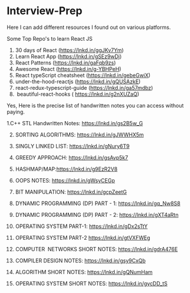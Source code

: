 # Interview-Prep
Here I can add different resources  I found out on various platforms.

Some Top Repo's to learn React JS
1. 30 days of React (https://lnkd.in/ggJKv7Ym)
2. Learn React App (https://lnkd.in/gSEz9wDj)
3. React Patterns (https://lnkd.in/gaFqb9zs)
4. Awesome React (https://lnkd.in/g-YBHPeH)
5. React typeScript cheatsheet (https://lnkd.in/gebeGwiX)
6. under-the-hood-reactjs (https://lnkd.in/gQUSAzkE)
7. react-redux-typescript-guide (https://lnkd.in/ga57mdbz)
8.  beautiful-react-hooks ( https://lnkd.in/g2nXUZaQ)

Yes, Here is the precise list of handwritten notes you can access without paying.

1.C++ STL Handwritten Notes: https://lnkd.in/gs2B5w_G

2. SORTING ALGORITHMS: https://lnkd.in/gJWWHX5m

3. SINGLY LINKED LIST: https://lnkd.in/gNury6T9

4. GREEDY APPROACH: https://lnkd.in/gsAvp5k7

5. HASHMAP/MAP:https://lnkd.in/g9EzR2V8

6. OOPS NOTES: https://lnkd.in/gWsyCEGp

7. BIT MANIPULATION: https://lnkd.in/gcpZeetG

8. DYNAMIC PROGRAMMING (DP) PART - 1:
https://lnkd.in/gq_Nw8S8

9. DYNAMIC PROGRAMMING (DP) PART - 2:
https://lnkd.in/gXT4aRtn

10. OPERATING SYSTEM PART-1: https://lnkd.in/gDx2sTtY

11. OPERATING SYSTEM PART-2 https://lnkd.in/gtVXFWEg

12. COMPUTER
 NETWORKS SHORT NOTES:
https://lnkd.in/gdrA476E

13. COMPILER DESIGN NOTES: https://lnkd.in/gsy9CxQb

14. ALGORITHM SHORT NOTES: https://lnkd.in/gQNumHam

15. OPERATING SYSTEM SHORT NOTES: https://lnkd.in/gycDD_tS
